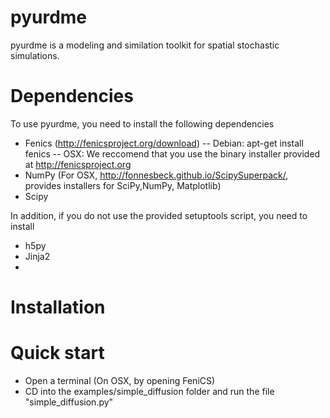 pyurdme
=======

pyurdme is a modeling and similation toolkit for spatial stochastic simulations. 


Dependencies
=============
To use pyurdme, you need to install the following dependencies

- Fenics (http://fenicsproject.org/download)
   -- Debian: apt-get install fenics
   -- OSX: We reccomend that you use the binary installer provided at http://fenicsproject.org
- NumPy (For OSX, http://fonnesbeck.github.io/ScipySuperpack/, provides installers for SciPy,NumPy, Matplotlib)
- Scipy 

In addition, if you do not use the provided setuptools script, you need to install
- h5py   
- Jinja2 
- 

Installation
=============


Quick start
==============

- Open a terminal (On OSX, by opening FeniCS)
- CD into the examples/simple_diffusion folder and run the file "simple_diffusion.py"
